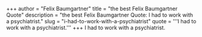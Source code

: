 +++
author = "Felix Baumgartner"
title = "the best Felix Baumgartner Quote"
description = "the best Felix Baumgartner Quote: I had to work with a psychiatrist."
slug = "i-had-to-work-with-a-psychiatrist"
quote = '''I had to work with a psychiatrist.'''
+++
I had to work with a psychiatrist.
